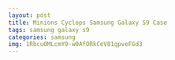 ```yaml
---
layout: post
title: Minions Cyclops Samsung Galaxy S9 Case
tags: samsung galaxy s9
categories: samsung
img: 1Rbcu0MLcmY9-w0AfORkCeV81qpveFGd3
---
```

